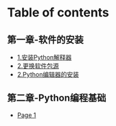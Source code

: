 # Table of contents

## 第一章-软件的安装

* [1.安装Python解释器](README.md)
* [2.更换软件包源](di-yi-zhang-ruan-jian-de-an-zhuang/2.-geng-huan-ruan-jian-bao-yuan.md)
* [2.Python编辑器的安装](di-yi-zhang-ruan-jian-de-an-zhuang/2.python-bian-ji-qi-de-an-zhuang.md)

## 第二章-Python编程基础

* [Page 1](di-er-zhang-python-bian-cheng-ji-chu/page-1.md)
